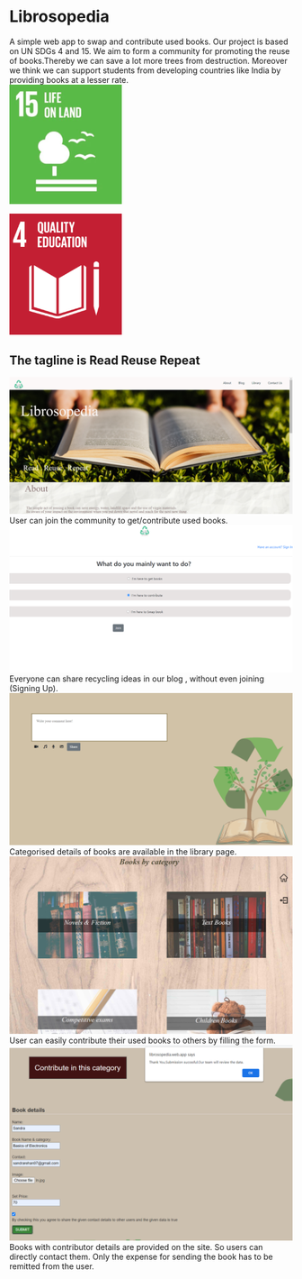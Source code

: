 # Librosopedia
A simple web app to swap and contribute used books.
Our project is based on UN SDGs 4 and 15.
We aim to form a community for promoting the reuse of books.Thereby we can save a lot more trees from destruction.
Moreover we think we can support students from developing countries like India by providing books at a lesser rate.<br>
<img src="images/lifeonland.png" width="200px">

<img src="images/qedu.png" width="200px">


## The tagline is Read Reuse Repeat
![](images/lp.png)
 User can join the community to get/contribute used books.
![](images/jn.png)
Everyone can share recycling ideas in our blog , without even joining (Signing Up).
![](images/bl.png)
Categorised details of books are available in the library page.
![](images/ct.png)
User can easily contribute their used books to others by filling the form.
![](images/cont.png)
Books with contributor details are provided on the site. So users can directly contact them. Only the expense for sending the book has to be remitted from the user.




